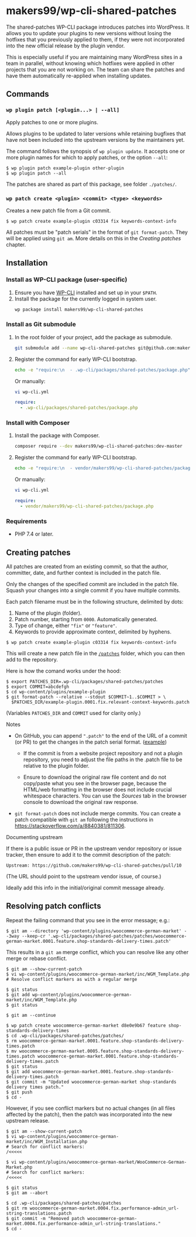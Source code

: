 # makers99/wp-cli-shared-patches

The shared-patches WP-CLI package introduces patches into WordPress. It allows you to update your plugins to new versions without losing the hotfixes that you previously applied to them, if they were not incorporated into the new official release by the plugin vendor.

This is especially useful if you are maintaining many WordPress sites in a team in parallel, without knowing which hotfixes were applied in other projects that you are not working on. The team can share the patches and have them automatically re-applied when installing updates.

## Commands

### `wp plugin patch [<plugin...> | --all]`

Apply patches to one or more plugins.

Allows plugins to be updated to later versions while retaining bugfixes that
have not been included into the upstream versions by the maintainers yet.

The command follows the synopsis of `wp plugin update`. It accepts one or more
plugin names for which to apply patches, or the option `--all`:

```console
$ wp plugin patch example-plugin other-plugin
$ wp plugin patch --all
```

The patches are shared as part of this package, see folder `./patches/`.

### `wp patch create <plugin> <commit> <type> <keywords>`

Creates a new patch file from a Git commit.
```console
$ wp patch create example-plugin c03314 fix keywords-context-info
```

All patches must be "patch serials" in the format of `git format-patch`. They
will be applied using `git am`. More details on this in the _Creating patches_
chapter.


## Installation

### Install as WP-CLI package (user-specific)

1. Ensure you have [WP-CLI](http://wp-cli.org/) installed and set up in your `$PATH`.
2. Install the package for the currently logged in system user.
    ```sh
    wp package install makers99/wp-cli-shared-patches
    ```

### Install as Git submodule

1. In the root folder of your project, add the package as submodule.
    ```sh
    git submodule add --name wp-cli-shared-patches git@github.com:makers99/wp-cli-shared-patches.git .wp-cli/packages/shared-patches
    ```

2. Register the command for early WP-CLI bootstrap.
    ```sh
    echo -e "require:\n  - .wp-cli/packages/shared-patches/package.php" >> wp-cli.yml
    ```
    Or manually:
    ```sh
    vi wp-cli.yml
    ```
    ```yaml
    require:
      - .wp-cli/packages/shared-patches/package.php
    ```

### Install with Composer

1. Install the package with Composer.
    ```sh
    composer require --dev makers99/wp-cli-shared-patches:dev-master
    ```

2. Register the command for early WP-CLI bootstrap.
    ```sh
    echo -e "require:\n  - vendor/makers99/wp-cli-shared-patches/package.php" >> wp-cli.yml
    ```
    Or manually:
    ```sh
    vi wp-cli.yml
    ```
    ```yaml
    require:
      - vendor/makers99/wp-cli-shared-patches/package.php
    ```


### Requirements

* PHP 7.4 or later.


## Creating patches

All patches are created from an existing commit, so that the author, committer,
date, and further context is included in the patch file.

Only the changes of the specified commit are included in the patch file. Squash
your changes into a single commit if you have multiple commits.

Each patch filename must be in the following structure, delimited by dots:

1. Name of the plugin (folder).
2. Patch number, starting from `0000`. Automatically generated.
3. Type of change, either `"fix"` or `"feature"`.
4. Keywords to provide approximate context, delimited by hyphens.

```console
$ wp patch create example-plugin c03314 fix keywords-context-info
```

This will create a new patch file in the [`/patches`](patches) folder, which you
can then add to the repository.

Here is how the comand works under the hood:

```console
$ export PATCHES_DIR=.wp-cli/packages/shared-patches/patches
$ export COMMIT=abcdefgh
$ cd wp-content/plugins/example-plugin
$ git format-patch --relative --stdout $COMMIT~1..$COMMIT > \
  $PATCHES_DIR/example-plugin.0001.fix.relevant-context-keywords.patch
```
(Variables `PATCHES_DIR` and `COMMIT` used for clarity only.)

Notes

- On GitHub, you can append `".patch"` to the end of the URL of a commit (or
  PR) to get the changes in the patch serial format. ([example](https://github.com/netzstrategen/wordpress-core-standards/commit/dc95a2eac5d565675c1c1c5fb008c9ebbc8ed8e0.patch))

  - If the commit is from a website project repository and not a plugin
    repository, you need to adjust the file paths in the .patch file to be
    relative to the plugin folder.

  - Ensure to download the original raw file content and do not copy/paste what
    you see in the browser page, because the HTML/web formatting in the browser
    does not include crucial whitespace characters. You can use the _Sources_
    tab in the browser console to download the original raw response.

- `git format-patch` does not include merge commits. You can create a patch
  compatible with `git am` following the instructions in
  https://stackoverflow.com/a/8840381/811306.


Documenting upstream

If there is a public issue or PR in the upstream vendor repository or issue
tracker, then ensure to add it to the commit description of the patch:

```
Upstream: https://github.com/makers99/wp-cli-shared-patches/pull/10
```
(The URL should point to the upstream vendor issue, of course.)

Ideally add this info in the initial/original commit message already.


## Resolving patch conflicts

Repeat the failing command that you see in the error message; e.g.:

```console
$ git am --directory 'wp-content/plugins/woocommerce-german-market' --3way --keep-cr '.wp-cli/packages/shared-patches/patches/woocommerce-german-market.0001.feature.shop-standards-delivery-times.patch'
```

This results in a `git am` merge conflict, which you can resolve like any other
merge or rebase conflict.

```console
$ git am --show-current-patch
$ vi wp-content/plugins/woocommerce-german-market/inc/WGM_Template.php
# Resolve conflict markers as with a regular merge

$ git status
$ git add wp-content/plugins/woocommerce-german-market/inc/WGM_Template.php
$ git status

$ git am --continue

$ wp patch create woocommerce-german-market d8e0e9b67 feature shop-standards-delivery-times
$ cd .wp-cli/packages/shared-patches/patches/
$ rm woocommerce-german-market.0001.feature.shop-standards-delivery-times.patch
$ mv woocommerce-german-market.0005.feature.shop-standards-delivery-times.patch woocommerce-german-market.0001.feature.shop-standards-delivery-times.patch
$ git status
$ git add woocommerce-german-market.0001.feature.shop-standards-delivery-times.patch
$ git commit -m "Updated woocommerce-german-market shop-standards delivery times patch."
$ git push
$ cd -
```

However, if you see conflict markers but no actual changes (in all files affected by the patch), then the patch was incorporated into the new upstream release.

```console
$ git am --show-current-patch
$ vi wp-content/plugins/woocommerce-german-market/inc/WGM_Installation.php
# Search for conflict markers:
/<<<<<

$ vi wp-content/plugins/woocommerce-german-market/WooCommerce-German-Market.php
# Search for conflict markers:
/<<<<<

$ git status
$ git am --abort

$ cd .wp-cli/packages/shared-patches/patches
$ git rm woocommerce-german-market.0004.fix.performance-admin_url-string-translations.patch
$ git commit -m "Removed patch woocommerce-german-market.0004.fix.performance-admin_url-string-translations."
$ cd -
```
